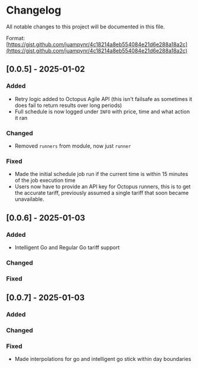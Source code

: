 # Changelog

All notable changes to this project will be documented in this file.

Format: [https://gist.github.com/juampynr/4c18214a8eb554084e21d6e288a18a2c](https://gist.github.com/juampynr/4c18214a8eb554084e21d6e288a18a2c)

## [0.0.5] - 2025-01-02

### Added

- Retry logic added to Octopus Agile API (this isn't failsafe as sometimes it does fail to return results over long periods)
- Full schedule is now logged under `INFO` with price, time and what action it ran

### Changed

- Removed `runners` from module, now just `runner`

### Fixed

- Made the initial schedule job run if the current time is within 15 minutes of the job execution time
- Users now have to provide an API key for Octopus runners, this is to get the accurate tariff, previously assumed a single tariff that soon became unavailable.

## [0.0.6] - 2025-01-03

### Added

- Intelligent Go and Regular Go tariff support

### Changed

### Fixed

## [0.0.7] - 2025-01-03

### Added

### Changed

### Fixed

- Made interpolations for go and intelligent go stick within day boundaries